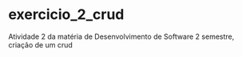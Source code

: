 # exercicio_2_crud
Atividade 2 da matéria de Desenvolvimento de Software 2 semestre, criação de um crud
